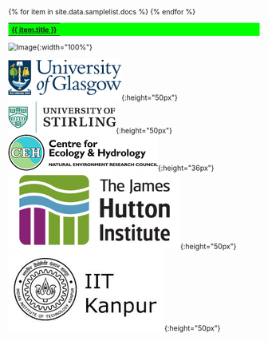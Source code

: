 <section class="page-header">
<table style="width:100%" bgcolor="#00FF00">
<tr>
   {% for item in site.data.samplelist.docs %}
    <th>  <a class="btn" href="{{ item.url }}">{{ item.title }}</a> </th>
   {% endfor %}
</tr>
</table>
</section>

![Image](https://www.gla.ac.uk/media/Media_681177_smxx.jpg){:width="100%"} 

![alt-text-1](images/uog.png){:height="50px"}  ![alt-text-2](images/uos.png){:height="50px"}  ![alt-text-2](images/ceh.png){:height="36px"} ![alt-text-2](images/jhi.png){:height="50px"} ![alt-text-2](images/iitk.png){:height="50px"} 


